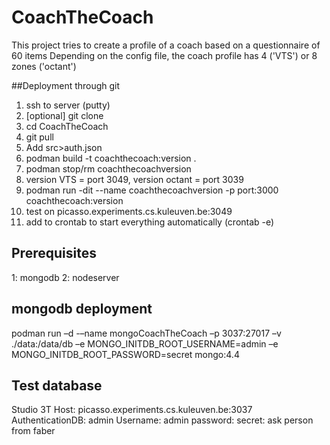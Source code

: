# CoachTheCoach

This project tries to create a profile of a coach based on a questionnaire of 60 items
Depending on the config file, the coach profile has 4 ('VTS') or 8 zones ('octant')

##Deployment through git
1. ssh to server (putty)
2. [optional] git clone
3. cd CoachTheCoach
4. git pull
5. Add src>auth.json   
5. podman build -t coachthecoach:version .
6. podman stop/rm coachthecoachversion
6. version VTS = port 3049, version octant = port 3039
7. podman run -dit --name coachthecoachversion -p port:3000 coachthecoach:version
8. test on picasso.experiments.cs.kuleuven.be:3049
9. add to crontab to start everything automatically (crontab -e)

## Prerequisites
1: mongodb
2: nodeserver

## mongodb deployment
podman run –d -–name mongoCoachTheCoach –p 3037:27017 –v ./data:/data/db –e MONGO_INITDB_ROOT_USERNAME=admin –e MONGO_INITDB_ROOT_PASSWORD=secret mongo:4.4

## Test database
Studio 3T
Host: picasso.experiments.cs.kuleuven.be:3037
AuthenticationDB: admin
Username: admin
password: secret: ask person from faber

